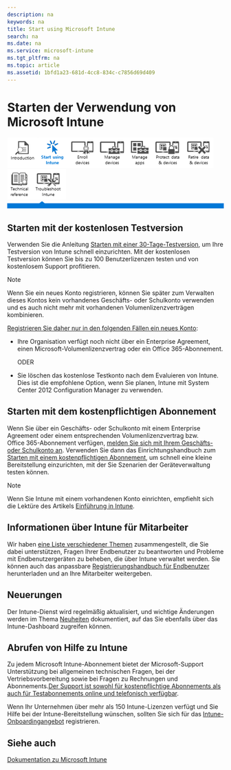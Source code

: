 ```yaml
---
description: na
keywords: na
title: Start using Microsoft Intune
search: na
ms.date: na
ms.service: microsoft-intune
ms.tgt_pltfrm: na
ms.topic: article
ms.assetid: 1bfd1a23-681d-4cc8-834c-c7856d69d409
---
```

# Starten der Verwendung von Microsoft Intune
![](../Image/Nav_Icons/WIT_Tile_W_Overview.png)![](../Image/Nav_Icons/WIT_Tile_W_GetStartedHightlight.png)![](../Image/Nav_Icons/WIT_Tile_W_EnrollDevices.png)![](../Image/Nav_Icons/WIT_Tile_W_ManageDevices.png)![](../Image/Nav_Icons/WIT_Tile_W_ManageApps.png)![](../Image/Nav_Icons/WIT_Tile_W_ProtectResources.png)![](../Image/Nav_Icons/WIT_Tile_W_RetireData.png)![](../Image/Nav_Icons/WIT_Tile_W_TechnicalReference.png)![](../Image/Nav_Icons/WIT_Tile_W_Troubleshooting.png)
![](../Image/Nav_Icons/WIT_Tile_Bar_GetStarted.png)

## Starten mit der kostenlosen Testversion
Verwenden Sie die Anleitung [Starten mit einer 30-Tage-Testversion](https://technet.microsoft.com/library/dn646967.aspx%20), um Ihre Testversion von Intune schnell einzurichten. Mit der kostenlosen Testversion können Sie bis zu 100 Benutzerlizenzen testen und von kostenlosem Support profitieren.

> [!NOTE]
> Wenn Sie ein neues Konto registrieren, können Sie später zum Verwalten dieses Kontos kein vorhandenes Geschäfts- oder Schulkonto verwenden und es auch nicht mehr mit vorhandenen Volumenlizenzverträgen kombinieren.

[Registrieren Sie daher nur in den folgenden Fällen ein neues Konto](https://account.manage.microsoft.com/Signup/MainSignUp.aspx?OfferId=40BE278A-DFD1-470a-9EF7-9F2596EA7FF9&ali=1):

-   Ihre Organisation verfügt noch nicht über ein Enterprise Agreement, einen Microsoft-Volumenlizenzvertrag oder ein Office 365-Abonnement.

    ODER

-   Sie löschen das kostenlose Testkonto nach dem Evaluieren von Intune. Dies ist die empfohlene Option, wenn Sie planen, Intune mit System Center 2012 Configuration Manager zu verwenden.

## Starten mit dem kostenpflichtigen Abonnement
Wenn Sie über ein Geschäfts- oder Schulkonto mit einem Enterprise Agreement oder einem entsprechenden Volumenlizenzvertrag bzw. Office 365-Abonnement verfügen, [melden Sie sich mit Ihrem Geschäfts- oder Schulkonto an](https://manage.microsoft.com/). Verwenden Sie dann das Einrichtungshandbuch zum [Starten mit einem kostenpflichtigen Abonnement](https://technet.microsoft.com/library/dn646983.aspx), um schnell eine kleine Bereitstellung einzurichten, mit der Sie Szenarien der Geräteverwaltung testen können.

> [!NOTE]
> Wenn Sie Intune mit einem vorhandenen Konto einrichten, empfiehlt sich die Lektüre des Artikels [Einführung in Intune](https://technet.microsoft.com/library/dn646960.aspx).

## Informationen über Intune für Mitarbeiter
Wir haben [eine Liste verschiedener Themen](https://technet.microsoft.com/library/dn948527(TechNet.10).aspx) zusammengestellt, die Sie dabei unterstützen, Fragen Ihrer Endbenutzer zu beantworten und Probleme mit Endbenutzergeräten zu beheben, die über Intune verwaltet werden. Sie können auch das anpassbare [Registrierungshandbuch für Endbenutzer](http://aka.ms/bm3ml2) herunterladen und an Ihre Mitarbeiter weitergeben.

## Neuerungen
Der Intune-Dienst wird regelmäßig aktualisiert, und wichtige Änderungen werden im Thema [Neuheiten](https://technet.microsoft.com/library/dn292747.aspx) dokumentiert, auf das Sie ebenfalls über das Intune-Dashboard zugreifen können.

## Abrufen von Hilfe zu Intune
Zu jedem Microsoft Intune-Abonnement bietet der Microsoft-Support Unterstützung bei allgemeinen technischen Fragen, bei der Vertriebsvorbereitung sowie bei Fragen zu Rechnungen und Abonnements.[Der Support ist sowohl für kostenpflichtige Abonnements als auch für Testabonnements online und telefonisch verfügbar](https://technet.microsoft.com/library/dn646963.aspx).

Wenn Ihr Unternehmen über mehr als 150 Intune-Lizenzen verfügt und Sie Hilfe bei der Intune-Bereitstellung wünschen, sollten Sie sich für das [Intune-Onboardingangebot](https://technet.microsoft.com/library/mt228265.aspx) registrieren.

## Siehe auch
[Dokumentation zu Microsoft Intune](../Topic/Documentation_for_Microsoft_Intune.md)

